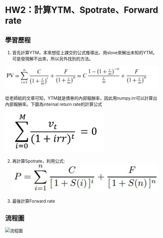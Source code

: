 # HW2：計算YTM、Spotrate、Forward rate
  

## 學習歷程

1. 首先計算YTM，本來想從上課交的公式推導出，用slove來解出未知的YTM。可是發現解不出來，所以另外找別的方法。 


![](https://github.com/a1999r71732/Financial_Engineering/blob/master/HW2/YTM%E5%85%AC%E5%BC%8F.png)


   從老師給的文章可知，YTM就是債券的內部報酬率，因此用numpy.irr可以計算出內部報酬率。下圖為internal return rate的計算公式
   
   
![](https://github.com/a1999r71732/Financial_Engineering/blob/master/HW2/irr.jpg)


2. 再計算Spotrate，利用公式:
![](https://github.com/a1999r71732/Financial_Engineering/blob/master/HW2/Spotrate.png)


3. 最後計算Forward rate

## 流程圖
![流程圖]()
